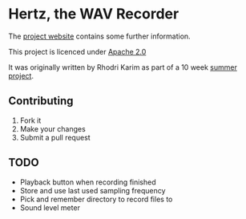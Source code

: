 Hertz, the WAV Recorder
=======================

The [project website](http://www.cl.cam.ac.uk/research/dtg/android/hertz/) contains some further information.

This project is licenced under [Apache 2.0](http://www.apache.org/licenses/LICENSE-2.0)

It was originally written by Rhodri Karim as part of a 10 week [summer project](http://www.cl.cam.ac.uk/research/dtg/summer/).

Contributing
------------
1. Fork it
1. Make your changes
1. Submit a pull request

TODO
----
* Playback button when recording finished
* Store and use last used sampling frequency
* Pick and remember directory to record files to
* Sound level meter
